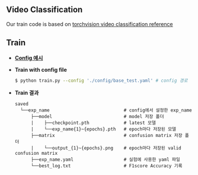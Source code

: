 ## Video Classification

Our train code is based on [torchvision video classification reference](https://github.com/pytorch/vision/tree/main/references/video_classification)

## Train
- **[Config 예시](https://github.com/boostcampaitech2/final-project-level3-cv-04/blob/main/model_lab/video_classification/config/base_test.yaml)**

- **Train with config file**
  ```bash
  $ python train.py --config './config/base_test.yaml' # config 경로
  ````
- **Train 결과**
  ```
  saved
    └──exp_name                            # config에서 설정한 exp_name
        ├──model                           # model 저장 폴더
        |    ├──checkpoint.pth             # latest 모델
        |    └──exp_name{1}~{epochs}.pth   # epoch마다 저장된 모델
        ├──matrix                          # confusion matrix 저장 폴더
        |    └──output_{1}~{epochs}.png    # epoch마다 저장된 valid confusion matrix
        ├──exp_name.yaml                   # 실험에 사용한 yaml 파일    
        └──best_log.txt                    # F1score Accuracy 기록
  ```
